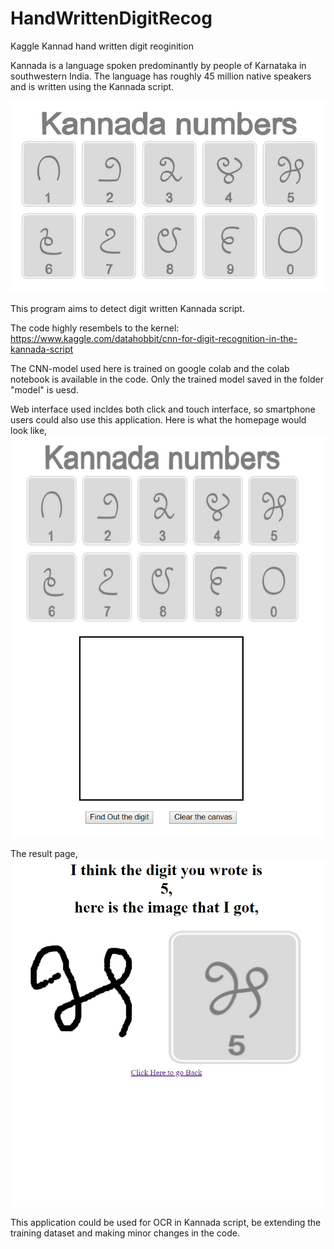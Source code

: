 # HandWrittenDigitRecog 
Kaggle Kannad hand written digit reoginition

Kannada is a language spoken predominantly by people of Karnataka in southwestern India. The language has roughly 45 million native speakers and is written using the Kannada script.

![Kannada Digit set](https://github.com/MNISAR/HandWrittenDigitRecog/blob/master/static/reference_image.jpg)

This program aims to detect digit written Kannada script. 

The code highly resembels to the kernel: https://www.kaggle.com/datahobbit/cnn-for-digit-recognition-in-the-kannada-script

The CNN-model used here is trained on google colab and the colab notebook is available in the code. Only the trained model saved in the folder "model" is uesd.

Web interface used incldes both click and touch interface, so smartphone users could also use this application.
Here is what the homepage would look like, 
![Homepage](https://github.com/MNISAR/HandWrittenDigitRecog/blob/master/static/homepage.png)

The result page, 
![Result Page](https://github.com/MNISAR/HandWrittenDigitRecog/blob/master/static/resultpage.png)


This application could be used for OCR in Kannada script, be extending the training dataset and making minor changes in the code.
